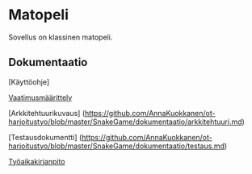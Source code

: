 # Matopeli

Sovellus on klassinen matopeli.

## Dokumentaatio

[Käyttöohje]

[Vaatimusmäärittely](https://github.com/AnnaKuokkanen/ot-harjoitustyo/blob/master/SnakeGame/dokumentaatio/Vaatimusm%C3%A4%C3%A4rittely.md)

[Arkkitehtuurikuvaus] (https://github.com/AnnaKuokkanen/ot-harjoitustyo/blob/master/SnakeGame/dokumentaatio/arkkitehtuuri.md)

[Testausdokumentti] (https://github.com/AnnaKuokkanen/ot-harjoitustyo/blob/master/SnakeGame/dokumentaatio/testaus.md)

[Työaikakirjanpito](https://github.com/AnnaKuokkanen/ot-harjoitustyo/blob/master/SnakeGame/dokumentaatio/tyotunnit.md)
